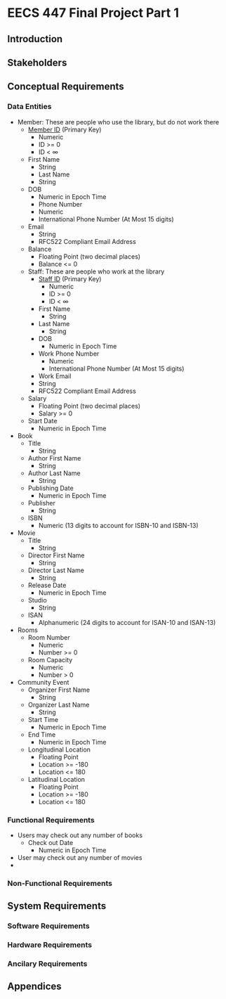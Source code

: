 # EECS 447 Final Project Part 1

## Introduction
## Stakeholders
## Conceptual Requirements
### Data Entities
- Member: These are people who use the library, but do not work there
  - <u>Member ID</u> (Primary Key)
    - Numeric
    - ID >= 0
    - ID < ∞
  - First Name
    - String
    - Last Name
    - String
  - DOB
    - Numeric in Epoch Time
    - Phone Number
    - Numeric
    - International Phone Number (At Most 15 digits)
  - Email
    - String
    - RFC522 Compliant Email Address
  - Balance
    - Floating Point (two decimal places)
    - Balance <= 0
  - Staff: These are people who work at the library
    - <u>Staff ID</u> (Primary Key)
      - Numeric
      - ID >= 0
      - ID < ∞
    - First Name
      - String
    - Last Name
      - String
    - DOB
      - Numeric in Epoch Time
    - Work Phone Number
      - Numeric
      - International Phone Number (At Most 15 digits)
    - Work Email
     - String
     - RFC522 Compliant Email Address
   - Salary
     - Floating Point (two decimal places)
     - Salary >= 0
   - Start Date
     - Numeric in Epoch Time
- Book
  - Title
    - String
  - Author First Name
    - String
  - Author Last Name
    - String
  - Publishing Date
    - Numeric in Epoch Time
  - Publisher
    - String
  - ISBN
    - Numeric (13 digits to account for ISBN-10 and ISBN-13)
- Movie
  - Title
    - String
  - Director First Name
    - String
  - Director Last Name
    - String
  - Release Date
    - Numeric in Epoch Time
  - Studio
    - String
  - ISAN
     - Alphanumeric (24 digits to account for ISAN-10 and ISAN-13)
- Rooms
  - Room Number
    - Numeric
    - Number >= 0
  - Room Capacity
    - Numeric
    - Number > 0
- Community Event
  - Organizer First Name
    - String
  - Organizer Last Name
    - String
  - Start Time
    - Numeric in Epoch Time
  - End Time 
    - Numeric in Epoch Time
  - Longitudinal Location
    - Floating Point
    - Location >= -180
    - Location <= 180
  - Latitudinal Location
    - Floating Point
    - Location >= -180
    - Location <= 180
### Functional Requirements
- Users may check out any number of books
  - Check out Date
    - Numeric in Epoch Time
- User may check out any number of movies
- 
### Non-Functional Requirements
## System Requirements
### Software Requirements
### Hardware Requirements
### Ancilary Requirements
## Appendices
